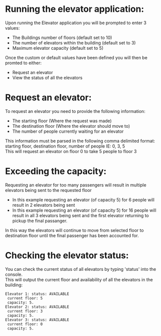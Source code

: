 ﻿# Running the elevator application:
Upon running the Elevator application you will be prompted to enter 3 values:
* The Buildings number of floors (default set to 10)
* The number of elevators within the building (default set to 3)
* Maximum elevator capacity (default set to 5)

Once the custom or default values have been defined you will then be promted to either:
* Request an elevator
* View the status of all the elevators

# Request an elevator:
To request an elevator you need to provide the following information:
* The starting floor (Where the request was made)
* The destination floor (Where the elevator should move to)
* The number of people currently waiting for an elevator

This information must be parsed in the following comma delimited format: starting floor, destination floor, number of people IE: 0, 3, 5 <br>
This will request an elevator on floor 0 to take 5 people to floor 3

# Exceeding the capacity:
Requesting an elevator for too many passengers will result in multiple elevators being sent to the requested floor
* In this example requesting an elevator (of capacity 5) for 6 people will result in 2 elevators being sent
* In this example requesting an elevator (of capacity 5) for 16 people will result in all 3 elevators being sent and the first elevator returning to pickup the final passanger. 

In this way the elevators will continue to move from selected floor to destination floor until the final passenger has been accounted for.

# Checking the elevator status:
You can check the current status of all elevators by typing 'status' into the console. <br>
This will output the current floor and availability of all the elevators in the building: <br>

```
Elevator 1: status: AVAILABLE
 current floor: 5
 capacity: 5.
Elevator 2: status: AVAILABLE
 current floor: 3
 capacity: 5.
Elevator 3: status: AVAILABLE
 current floor: 0
 capacity: 5.
 ```

